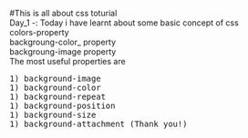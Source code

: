 #This is all about css toturial 
<br />
Day_1 -: Today i have learnt about some basic concept of css 
<br />
colors-property
<br />
backgroung-color_ property
<br />
backgroung-image property
<br /> The most useful properties are
<pre>
1) background-image
1) background-color
1) background-repeat
1) background-position
1) background-size
1) background-attachment (Thank you!)
</pre>
